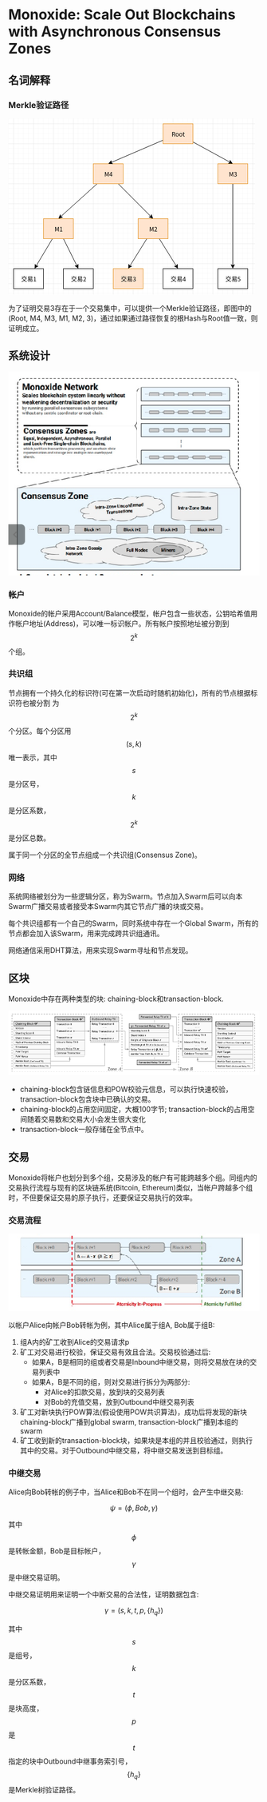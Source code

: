 # Monoxide: Scale Out Blockchains with Asynchronous Consensus Zones

## 名词解释

### Merkle验证路径

![](../.gitbook/assets/merkle_path.png)

为了证明交易3存在于一个交易集中，可以提供一个Merkle验证路径，即图中的\(Root, M4, M3, M1, M2, 3\)，通过如果通过路径恢复的根Hash与Root值一致，则证明成立。

## 系统设计

![](../.gitbook/assets/monoxide_arch.png)

### 帐户

Monoxide的帐户采用Account/Balance模型，帐户包含一些状态，公钥哈希值用作帐户地址\(Address\)，可以唯一标识帐户。所有帐户按照地址被分割到$$2^k$$ 个组。

### 共识组

节点拥有一个持久化的标识符\(可在第一次启动时随机初始化\)，所有的节点根据标识符也被分割 为 $$2^k$$个分区。每个分区用 $$(s,k)$$ 唯一表示，其中 $$s$$ 是分区号， $$k$$ 是分区系数， $$2^k$$ 是分区总数。

属于同一个分区的全节点组成一个共识组\(Consensus Zone\)。

###  网络

系统网络被划分为一些逻辑分区，称为Swarm。节点加入Swarm后可以向本Swarm广播交易或者接受本Swarm内其它节点广播的块或交易。

每个共识组都有一个自己的Swarm，同时系统中存在一个Global Swarm，所有的节点都会加入该Swarm，用来完成跨共识组通讯。

网络通信采用DHT算法，用来实现Swarm寻址和节点发现。

## 区块

Monoxide中存在两种类型的块: chaining-block和transaction-block. 

![](../.gitbook/assets/block_structure.png)

* chaining-block包含链信息和POW校验元信息，可以执行快速校验，transaction-block包含块中已确认的交易。
* chaining-block的占用空间固定，大概100字节; transaction-block的占用空间随着交易数和交易大小会发生很大变化
* transaction-block一般存储在全节点中。

## 交易

Monoxide将帐户也划分到多个组，交易涉及的帐户有可能跨越多个组。同组内的交易执行流程与现有的区块链系统\(Bitcoin, Ethereum\)类似，当帐户跨越多个组时，不但要保证交易的原子执行，还要保证交易执行的效率。

### 交易流程

![](../.gitbook/assets/monoxide_tx.png)

以帐户Alice向帐户Bob转帐为例，其中Alice属于组A, Bob属于组B:

1. 组A内的矿工收到Alice的交易请求p
2. 矿工对交易进行校验，保证交易有效且合法。交易校验通过后:
   * 如果A，B是相同的组或者交易是Inbound中继交易，则将交易放在块的交易列表中
   * 如果A，B是不同的组，则对交易进行拆分为两部分:
     * 对Alice的扣款交易，放到块的交易列表
     * 对Bob的充值交易，放到Outbound中继交易列表
3. 矿工对新块执行POW算法\(假设使用POW共识算法\)，成功后将发现的新块chaining-block广播到global swarm, transaction-block广播到本组的swarm
4. 矿工收到新的transaction-block块，如果块是本组的并且校验通过，则执行其中的交易。对于Outbound中继交易，将中继交易发送到目标组。

### 中继交易

Alice向Bob转帐的例子中，当Alice和Bob不在同一个组时，会产生中继交易:

$$
\psi=(\phi,Bob,\gamma)
$$

其中 $$\phi$$ 是转帐金额，Bob是目标帐户， $$\gamma$$ 是中继交易证明。

中继交易证明用来证明一个中断交易的合法性，证明数据包含:

$$
\gamma=(s,k,t,p,\{h_q\})
$$

其中$$s$$ 是组号，$$k$$ 是分区系数， $$t$$ 是块高度， $$p$$ 是 $$t$$ 指定的块中Outbound中继事务索引号， $$\{h_q\}$$ 是Merkle树验证路径。




